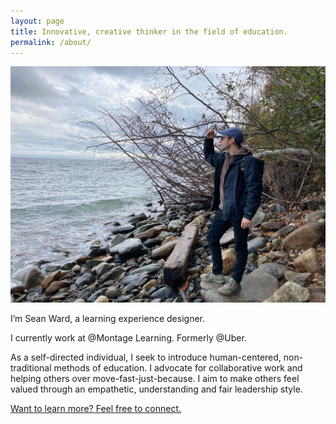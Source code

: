 ```yaml
---
layout: page
title: Innovative, creative thinker in the field of education.
permalink: /about/
---
```

![](/images/2020-website-bio.jpg)

<p class="lead">I’m Sean Ward, a learning experience designer.</p>

I currently work at @Montage Learning. Formerly @Uber.

As a self-directed individual, I seek to introduce human-centered, non-traditional methods of education. I advocate for collaborative work and helping others over move-fast-just-because. I aim to make others feel valued through an empathetic, understanding and fair leadership style.

[Want to learn more? Feel free to connect.](https://www.linkedin.com/in/sean-ward/)

